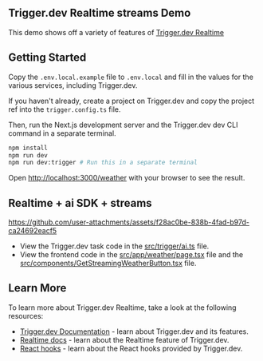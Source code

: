 ## Trigger.dev Realtime streams Demo

This demo shows off a variety of features of [Trigger.dev Realtime](https://trigger.dev/docs/realtime)

## Getting Started

Copy the `.env.local.example` file to `.env.local` and fill in the values for the various services, including Trigger.dev.

If you haven't already, create a project on Trigger.dev and copy the project ref into the `trigger.config.ts` file.

Then, run the Next.js development server and the Trigger.dev dev CLI command in a separate terminal.

```bash
npm install
npm run dev
npm run dev:trigger # Run this in a separate terminal
```

Open [http://localhost:3000/weather](http://localhost:3000/weather) with your browser to see the result.

## Realtime + ai SDK + streams

https://github.com/user-attachments/assets/f28ac0be-838b-4fad-b97d-ca24692eacf5

- View the Trigger.dev task code in the [src/trigger/ai.ts](src/trigger/ai.ts) file.
- View the frontend code in the [src/app/weather/page.tsx](src/app/weather/page.tsx) file and the [src/components/GetStreamingWeatherButton.tsx](src/components/GetStreamingWeatherButton.tsx) file.

## Learn More

To learn more about Trigger.dev Realtime, take a look at the following resources:

- [Trigger.dev Documentation](https://trigger.dev/docs) - learn about Trigger.dev and its features.
- [Realtime docs](https://trigger.dev/docs/realtime) - learn about the Realtime feature of Trigger.dev.
- [React hooks](https://trigger.dev/docs/frontend/react-hooks) - learn about the React hooks provided by Trigger.dev.
